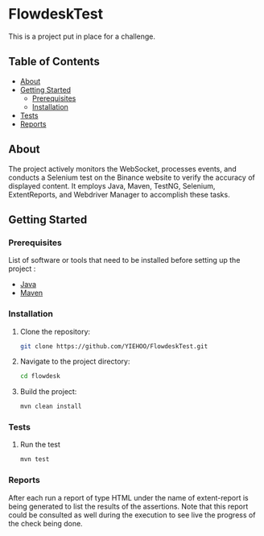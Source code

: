 # FlowdeskTest

This is a project put in place for a challenge.

## Table of Contents

- [About](#about)
- [Getting Started](#getting-started)
    - [Prerequisites](#prerequisites)
    - [Installation](#installation)
- [Tests](#tests)
- [Reports](#reports)

## About

The project actively monitors the WebSocket, processes events, and conducts a Selenium test on the Binance website to verify the accuracy of displayed content. It employs Java, Maven, TestNG, Selenium, ExtentReports, and Webdriver Manager to accomplish these tasks.

## Getting Started

### Prerequisites

List of software or tools that need to be installed before setting up the project :

- [Java](https://www.oracle.com/java/technologies/javase-downloads.html)
- [Maven](https://maven.apache.org/download.cgi)

### Installation

1. Clone the repository:

    ```bash
    git clone https://github.com/YIEHOO/FlowdeskTest.git
    ```

2. Navigate to the project directory:

    ```bash
    cd flowdesk
    ```

3. Build the project:

    ```bash
    mvn clean install
    ```


### Tests

1. Run the test

    ```bash
    mvn test
    ```

### Reports

After each run a report of type HTML under the name of extent-report is being generated to list the results of the assertions. Note that this report could be consulted as well during the execution to see live the progress of the check being done.
